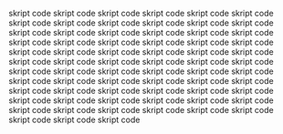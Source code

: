 skript code
skript code
skript code
skript code
skript code
skript code
skript code
skript code
skript code
skript code
skript code
skript code
skript code
skript code
skript code
skript code
skript code
skript code
skript code
skript code
skript code
skript code
skript code
skript code
skript code
skript code
skript code
skript code
skript code
skript code
skript code
skript code
skript code
skript code
skript code
skript code
skript code
skript code
skript code
skript code
skript code
skript code
skript code
skript code
skript code
skript code
skript code
skript code
skript code
skript code
skript code
skript code
skript code
skript code
skript code
skript code
skript code
skript code
skript code
skript code
skript code
skript code
skript code
skript code
skript code
skript code
skript code
skript code
skript code
